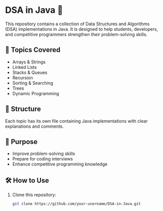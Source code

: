 # DSA in Java 🚀

This repository contains a collection of Data Structures and Algorithms (DSA) implementations in Java. It is designed to help students, developers, and competitive programmers strengthen their problem-solving skills.

## 📌 Topics Covered
- Arrays & Strings  
- Linked Lists  
- Stacks & Queues  
- Recursion 
- Sorting & Searching  
- Trees 
- Dynamic Programming 

## 📂 Structure
Each topic has its own file containing Java implementations with clear explanations and comments.

## 🎯 Purpose
- Improve problem-solving skills  
- Prepare for coding interviews  
- Enhance competitive programming knowledge  

## 🛠 How to Use
1. Clone this repository:  
   ```bash
   git clone https://github.com/your-username/DSA-in-Java.git
